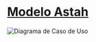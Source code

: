 # [Modelo Astah](https://github.com/rodrigonoll/req-documentacao/blob/master/docs/modelos/modelo.asta)

![Diagrama de Caso de Uso](http://yuml.me/diagram/plain;dir:TB;scale:100;/usecase/[Actor0]-(UseCase0),(UseCase0)<(UseCase1),[Actor0]-(UseCase2),[Actor1]^[Actor0],[Actor1]-(UseCase3),[Actor0],(UseCase0),(UseCase1),(UseCase2),(UseCase3),[Actor1].png)

